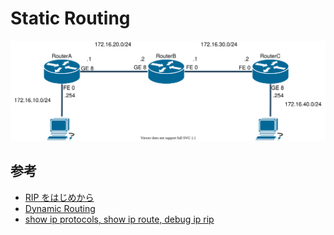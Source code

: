 # Static Routing

![トポロジ](./topology.drawio.svg)

## 参考

- [RIP をはじめから](https://www.infraexpert.com/study/study21.html)
- [Dynamic Routing](https://www.infraexpert.com/study/routing5.html)
- [show ip protocols, show ip route, debug ip rip](https://www.infraexpert.com/study/distancevector8.html)
